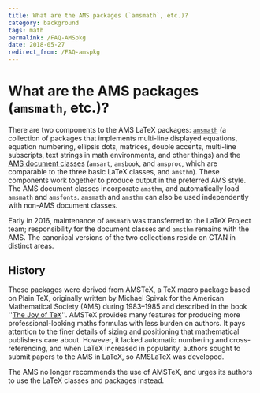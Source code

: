 ```yaml
---
title: What are the AMS packages (`amsmath`, etc.)?
category: background
tags: math
permalink: /FAQ-AMSpkg
date: 2018-05-27
redirect_from: /FAQ-amspkg
---
```


# What are the AMS packages (`amsmath`, etc.)?

There are two components to the AMS LaTeX packages:
[`amsmath`](https://ctan.org/pkg/latex-amsmath) (a collection of
packages that implements multi-line displayed equations, equation numbering,
ellipsis dots, matrices, double accents, multi-line subscripts, text strings in
math environments, and other things) and the
[AMS document classes](https://ctan.org/pkg/amsmthm) (`amsart`,
`amsbook`, and `amsproc`, which are comparable to the three basic LaTeX
classes, and `amsthm`). These components work together to produce output in the
preferred AMS style. The AMS document classes incorporate `amsthm`, and
automatically load `amsmath` and `amsfonts`. `amsmath` and `amsthm` can also be
used independently with non-AMS document classes.

Early in 2016, maintenance of `amsmath` was transferred to the LaTeX Project
team; responsibility for the document classes and `amsthm` remains with the
AMS. The canonical versions of the two collections reside on CTAN in distinct
areas.

## History

These packages were derived from AMSTeX, a TeX macro package based on Plain
TeX, originally written by Michael Spivak for the American Mathematical Society
(AMS) during 1983&ndash;1985 and described in the book ''[The Joy of
TeX](/FAQ-tex-books)''. AMSTeX provides many features for producing more
professional-looking maths formulas with less burden on authors. It pays
attention to the finer details of sizing and positioning that mathematical
publishers care about. However, it lacked automatic numbering and
cross-referencing, and when LaTeX increased in popularity, authors sought to
submit papers to the AMS in LaTeX, so AMSLaTeX was developed.

The AMS no longer recommends the use of AMSTeX, and urges its authors to use
the LaTeX classes and packages instead.


